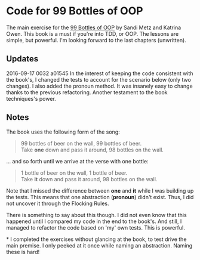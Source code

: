 # Code for 99 Bottles of OOP

The main exercise for the [99 Bottles of OOP](http://www.sandimetz.com/99bottles) by Sandi Metz and Katrina Owen. This book is a must if you're into TDD, or OOP. The lessons are simple, but powerful. I'm looking forward to the last chapters (unwritten).

## Updates

2016-09-17 0032 a01545 In the interest of keeping the code consistent with the book's, I changed the tests to account for the scenario below (only two changes). I also added the pronoun method. It was insanely easy to change thanks to the previous refactoring. Another testament to the book techniques's power.

## Notes

The book uses the following form of the song:

> 99 bottles of beer on the wall, 99 bottles of beer.  
> Take **one** down and pass it around, 98 bottles on the wall.

... and so forth until we arrive at the verse with one bottle:

> 1 bottle of beer on the wall, 1 bottle of beer.  
> Take **it** down and pass it around, 98 bottles on the wall.

Note that I missed the difference between **one** and **it** while I was building up the tests. This means that one abstraction (**pronoun**) didn't exist. Thus, I did not uncover it through the Flocking Rules.

There is something to say about this though. I did not even know that this happened until I compared my code in the end to the book's. And still, I managed to refactor the code based on 'my' own tests. This is powerful.

\* I completed the exercises without glancing at the book, to test drive the main premise. I only peeked at it once while naming an abstraction. Naming these is hard!
